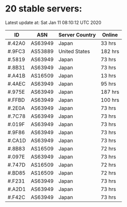 # 20 stable servers:

Latest update at: Sat Jan 11 08:10:12 UTC 2020

| ID | ASN | Server Country | Online |
| -- | --- | -------------- | ------ |
| #.42A0 | AS63949 | Japan | 33 hrs |
| #.9FC3 | AS53889 | United States | 182 hrs |
| #.5819 | AS63949 | Japan | 73 hrs |
| #.8B31 | AS63949 | Japan | 73 hrs |
| #.A41B | AS16509 | Japan | 13 hrs |
| #.4AEC | AS63949 | Japan | 95 hrs |
| #.975E | AS63949 | Japan | 187 hrs |
| #.FFBD | AS63949 | Japan | 100 hrs |
| #.2E0A | AS63949 | Japan | 73 hrs |
| #.7C78 | AS63949 | Japan | 73 hrs |
| #.019F | AS63949 | Japan | 73 hrs |
| #.9F86 | AS63949 | Japan | 73 hrs |
| #.CA1D | AS63949 | Japan | 73 hrs |
| #.8B83 | AS16509 | Japan | 72 hrs |
| #.097E | AS63949 | Japan | 73 hrs |
| #.747D | AS16509 | Japan | 72 hrs |
| #.BD85 | AS16509 | Japan | 72 hrs |
| #.F231 | AS63949 | Japan | 73 hrs |
| #.A2D1 | AS63949 | Japan | 73 hrs |
| #.F42C | AS63949 | Japan | 73 hrs |

